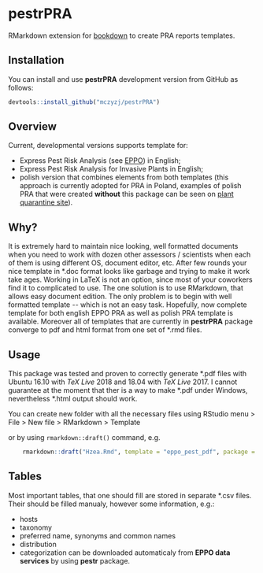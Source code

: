 # pestrPRA
RMarkdown extension for [bookdown](https://github.com/rstudio/bookdown) to create PRA reports templates.
 
## Installation

You can install and use **pestrPRA** development version from GitHub as follows:

```r
devtools::install_github("mczyzj/pestrPRA")
```

## Overview

 Current, developmental versions supports template for:
 - Express Pest Risk Analysis (see [EPPO](https://www.eppo.int/RESOURCES/eppo_standards/pm5_pra)) in English;
 - Express Pest Risk Analysis for Invasive Plants in English;
 - polish version that combines elements from both templates (this approach is currently adopted for PRA in Poland, examples of polish PRA that were created **without** this package can be seen on [plant quarantine site](https://www.plantquarantine.pl)).
 
 ## Why?
 
 It is extremely hard to maintain nice looking, well formatted documents when you need to work with dozen other assessors / scientists when each of them is using different OS, document editor, etc. After few rounds your nice template in \*.doc format looks like garbage and trying to make it work take ages. Working in LaTeX is not an option, since most of your coworkers find it to complicated to use. The one solution is to use RMarkdown, that allows easy document edition. The only problem is to begin with well formatted template -- which is not an easy task. Hopefully, now complete template for both english EPPO PRA as well as polish PRA template is available. Moreover all of templates that are currently in **pestrPRA** package converge to pdf and html format from one set of \*.rmd files.

## Usage

This package was tested and proven to correctly generate \*.pdf files with Ubuntu 16.10 with *TeX Live* 2018 and 18.04 with *TeX Live* 2017. I cannot guarantee at the moment that ther is a way to make \*.pdf under Windows, nevertheless \*.html output should work.

You can create new folder with all the necessary files using RStudio menu > File > New file > RMarkdown > Template

or by using `rmarkdown::draft()` command, e.g.
```r
    rmarkdown::draft("Hzea.Rmd", template = "eppo_pest_pdf", package = "pestrPRA")
```

## Tables

Most important tables, that one should fill are stored in separate \*.csv files. Their should be filled manualy, however some information, e.g.:
- hosts
- taxonomy
- preferred name, synonyms and common names
- distribution
- categorization
can be downloaded automaticaly from **EPPO data services** by using **pestr** package.
